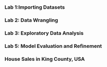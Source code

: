 ### Lab 1:Importing Datasets
### Lab 2: Data Wrangling
### Lab 3: Exploratory Data Analysis
### Lab 5: Model Evaluation and Refinement
### House Sales in King County, USA
